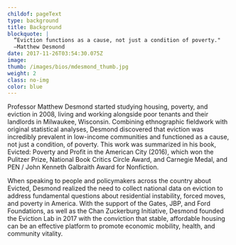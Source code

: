 ```yaml
---
childof: pageText
type: background
title: Background
blockquote: |
  “Eviction functions as a cause, not just a condition of poverty."
  —Matthew Desmond
date: 2017-11-26T03:54:30.075Z
image: 
thumb: /images/bios/mdesmond_thumb.jpg
weight: 2
class: no-img
color: blue
---
```

Professor Matthew Desmond started studying housing, poverty, and eviction in 2008, living and working alongside poor tenants and their landlords in Milwaukee, Wisconsin. Combining ethnographic fieldwork with original statistical analyses, Desmond discovered that eviction was incredibly prevalent in low-income communities and functioned as a cause, not just a condition, of poverty. This work was summarized in his book, Evicted: Poverty and Profit in the American City (2016), which won the Pulitzer Prize, National Book Critics Circle Award, and Carnegie Medal, and PEN / John Kenneth Galbraith Award for Nonfiction. 

When speaking to people and policymakers across the country about Evicted, Desmond realized the need to collect national data on eviction to address fundamental questions about residential instability, forced moves, and poverty in America. With the support of the Gates, JBP, and Ford Foundations, as well as the Chan Zuckerburg Initiative, Desmond founded the Eviction Lab in 2017 with the conviction that stable, affordable housing can be an effective platform to promote economic mobility, health, and community vitality. 


